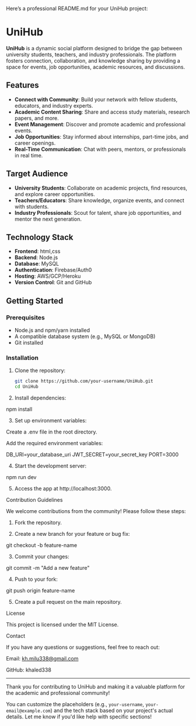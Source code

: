 Here’s a professional README.md for your UniHub project:

# UniHub

**UniHub** is a dynamic social platform designed to bridge the gap between university students, teachers, and industry professionals. The platform fosters connection, collaboration, and knowledge sharing by providing a space for events, job opportunities, academic resources, and discussions.

## Features

- **Connect with Community**: Build your network with fellow students, educators, and industry experts.
- **Academic Content Sharing**: Share and access study materials, research papers, and more.
- **Event Management**: Discover and promote academic and professional events.
- **Job Opportunities**: Stay informed about internships, part-time jobs, and career openings.
- **Real-Time Communication**: Chat with peers, mentors, or professionals in real time.

## Target Audience

- **University Students**: Collaborate on academic projects, find resources, and explore career opportunities.
- **Teachers/Educators**: Share knowledge, organize events, and connect with students.
- **Industry Professionals**: Scout for talent, share job opportunities, and mentor the next generation.

## Technology Stack

- **Frontend**: html,css
- **Backend**: Node.js
- **Database**: MySQL
- **Authentication**: Firebase/Auth0
- **Hosting**: AWS/GCP/Heroku
- **Version Control**: Git and GitHub

## Getting Started

### Prerequisites

- Node.js and npm/yarn installed
- A compatible database system (e.g., MySQL or MongoDB)
- Git installed

### Installation

1. Clone the repository:
   ```bash
   git clone https://github.com/your-username/UniHub.git
   cd UniHub

2. Install dependencies:

npm install


3. Set up environment variables:

Create a .env file in the root directory.

Add the required environment variables:

DB_URI=your_database_uri
JWT_SECRET=your_secret_key
PORT=3000



4. Start the development server:

npm run dev


5. Access the app at http://localhost:3000.



Contribution Guidelines

We welcome contributions from the community! Please follow these steps:

1. Fork the repository.


2. Create a new branch for your feature or bug fix:

git checkout -b feature-name


3. Commit your changes:

git commit -m "Add a new feature"


4. Push to your fork:

git push origin feature-name


5. Create a pull request on the main repository.



License

This project is licensed under the MIT License.

Contact

If you have any questions or suggestions, feel free to reach out:

Email: kh.milu338@gmail.com

GitHub: khaled338



---

Thank you for contributing to UniHub and making it a valuable platform for the academic and professional community!

You can customize the placeholders (e.g., `your-username`, `your-email@example.com`) and the tech stack based on your project's actual details. Let me know if you'd like help with specific sections!

